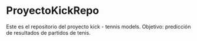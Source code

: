 # ProyectoKickRepo
Este es el repositorio del proyecto kick - tennis models.
Objetivo: predicción de resultados de partidos de tenis.
